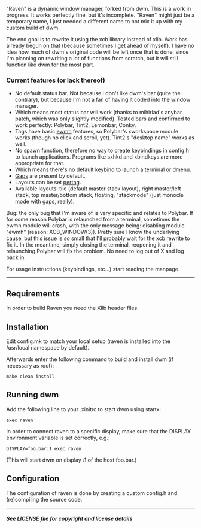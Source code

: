"Raven" is a dynamic window manager, forked from dwm. This is a work in progress. It works perfectly fine, but it's incomplete. "Raven" might just be a temporary name, I just needed a different name to not mix it up with my custom build of dwm.

The end goal is to rewrite it using the xcb library instead of xlib. Work has already begun on that (because sometimes I get ahead of myself). I have no idea how much of dwm's original code will be left once that is done, since I'm planning on rewriting a lot of functions from scratch, but it will still function like dwm for the most part.

### Current features (or lack thereof)

  * No default status bar. Not because I don't like dwm's bar (quite the contrary), but because I'm not a fan of having it coded into the window manager.
  * Which means most status bar will work (thanks to mihirlad's anybar patch, which was only slightly modified). Tested bars and confirmed to work perfectly: Polybar, Tint2, Lemonbar, Conky.
  * Tags have basic [ewmh](https://dwm.suckless.org/patches/ewmhtags/) features, so Polybar's xworkspace module works (though no click and scroll, yet). Tint2's "desktop name" works as well.
  * No spawn function, therefore no way to create keybindings in config.h to launch applications. Programs like sxhkd and xbindkeys are more appropriate for that.
  * Which means there's no default keybind to launch a terminal or dmenu.
  * [Gaps](https://dwm.suckless.org/patches/fullgaps/) are present by default.
  * Layouts can be set [pertag](https://dwm.suckless.org/patches/pertag/).
  * Available layouts: tile (default master stack layout), right master/left stack, top master/bottom stack, floating, "stackmode" (just monocle mode with gaps, really).

Bug: the only bug that I'm aware of is very specific and relates to Polybar. If for some reason Polybar is relaunched from a terminal, sometimes the ewmh module will crash, with the only message being: disabling module "ewmh" (reason: XCB_WINDOW(3)). Pretty sure I know the underlying cause, but this issue is so small that I'll probably wait for the xcb rewrite to fix it. In the meantime, simply closing the terminal, reopening it and relaunching Polybar will fix the problem. No need to log out of X and log back in.

For usage instructions (keybindings, etc...) start reading the manpage.

-----------------

Requirements
------------
In order to build Raven you need the Xlib header files.


Installation
------------
Edit config.mk to match your local setup (raven is installed into
the /usr/local namespace by default).

Afterwards enter the following command to build and install dwm (if
necessary as root):

    make clean install


Running dwm
-----------
Add the following line to your .xinitrc to start dwm using startx:

    exec raven

In order to connect raven to a specific display, make sure that
the DISPLAY environment variable is set correctly, e.g.:

    DISPLAY=foo.bar:1 exec raven

(This will start dwm on display :1 of the host foo.bar.)

Configuration
-------------
The configuration of raven is done by creating a custom config.h
and (re)compiling the source code.

-------

#### _See LICENSE file for copyright and license details_

